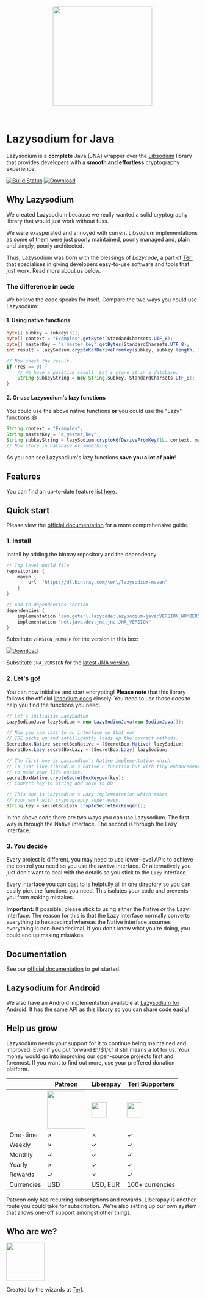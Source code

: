 
<br />

<p align="center"><img width="260" style="float: center;" style="display: inline;" src="https://filedn.com/lssh2fV92SE8dRT5CWJvvSy/lazycode/lazysodium/large_logo.png" /></p>

<br />


# Lazysodium for Java

Lazysodium is a **complete** Java (JNA) wrapper over the [Libsodium](https://github.com/jedisct1/libsodium) library that provides developers with a **smooth and effortless** cryptography experience.


[![Build Status](https://semaphoreci.com/api/v1/terl/lazysodium-java/branches/master/badge.svg)](https://semaphoreci.com/terl/lazysodium-java)
[![Download](https://api.bintray.com/packages/terl/lazysodium-maven/lazysodium-java/images/download.svg) ](https://bintray.com/terl/lazysodium-maven/lazysodium-java/_latestVersion)

## Why Lazysodium
We created Lazysodium because we really wanted a solid cryptography library that would just work without fuss.

We were exasperated and annoyed with current Libsodium implementations as some of them were just poorly maintained, poorly managed and, plain and simply, poorly architected.

Thus, Lazysodium was born with the blessings of *Lazycode*, a part of [Terl](https://terl.co) that specialises in giving developers easy-to-use software and tools that just work. Read more about us below.

### The difference in code

We believe the code speaks for itself. Compare the two ways you could use Lazysodium:

#### 1. Using native functions

```java
byte[] subkey = subkey[32];
byte[] context = "Examples".getBytes(StandardCharsets.UTF_8);
byte[] masterKey = "a_master_key".getBytes(StandardCharsets.UTF_8);
int result = lazySodium.cryptoKdfDeriveFromKey(subkey, subkey.length, 1L, context, masterKey);

// Now check the result
if (res == 0) {
    // We have a positive result. Let's store it in a database.
    String subkeyString = new String(subkey, StandardCharsets.UTF_8);
}
```

#### 2. Or use Lazysodium's lazy functions
You could use the above native functions **or** you could use the "Lazy" functions 😄
 
```java
String context = "Examples";
String masterKey = "a_master_key";
String subkeyString = lazySodium.cryptoKdfDeriveFromKey(1L, context, masterKey);
// Now store in database or something
```

As you can see Lazysodium's lazy functions **save you a lot of pain**!

## Features
You can find an up-to-date feature list [here](https://docs.lazycode.co/lazysodium/features).


## Quick start
Please view the [official documentation](https://docs.lazycode.co/lazysodium/installation) for a more comprehensive guide.

### 1. Install
Install by adding the bintray repository and the dependency.

```groovy
// Top level build file
repositories {
    maven {
        url  "https://dl.bintray.com/terl/lazysodium-maven"
    }
}

// Add to dependencies section
dependencies {
    implementation "com.goterl.lazycode:lazysodium-java:VERSION_NUMBER"
    implementation "net.java.dev.jna:jna:JNA_VERSION"
}
```

Substitute `VERSION_NUMBER` for the version in this box:

[![Download](https://api.bintray.com/packages/terl/lazysodium-maven/lazysodium-java/images/download.svg) ](https://bintray.com/terl/lazysodium-maven/lazysodium-java/_latestVersion)

Substitute `JNA_VERSION` for the [latest JNA version](https://mvnrepository.com/artifact/net.java.dev.jna/jna).

### 2. Let's go!

You can now initialise and start encrypting! **Please note** that this library follows the official [libsodium docs](https://download.libsodium.org/doc/) closely. You need to use those docs to help you find the functions you need.

```java
// Let's initialise LazySodium
LazySodiumJava lazySodium = new LazySodiumJava(new SodiumJava());

// Now you can cast to an interface so that our
// IDE picks up and intelligently loads up the correct methods. 
SecretBox.Native secretBoxNative = (SecretBox.Native) lazySodium;
SecretBox.Lazy secretBoxLazy = (SecretBox.Lazy) lazySodium;

// The first one is Lazysodium's Native implementation which
// is just like libsodium's native C function but with tiny enhancements
// to make your life easier.
secretBoxNative.cryptoSecretBoxKeygen(key);
// Convert key to string and save to DB

// This one is Lazysodium's Lazy implementation which makes
// your work with cryptography super easy.
String key = secretBoxLazy.cryptoSecretBoxKeygen();
```

In the above code there are two ways you can use Lazysodium. The first way is through the Native interface. The second is through the Lazy interface. 

### 3. You decide

Every project is different, you may need to use lower-level APIs to achieve the control you need so you use the `Native` interface. Or alternatively you just don't want to deal with the details so you stick to the `Lazy` interface.

Every interface you can cast to is helpfully all in [one directory](https://github.com/terl/lazysodium-java/tree/master/src/main/java/com/goterl/lazycode/lazysodium/interfaces) so you can easily pick the functions you need. This isolates your code and prevents you from making mistakes.

**Important:** If possible, please stick to using either the Native *or* the Lazy interface. The reason for this is that the Lazy interface normally converts everything to hexadecimal whereas the Native interface assumes everything is non-hexadecimal. If you don't know what you're doing, you could end up making mistakes.


## Documentation

See our [official documentation](https://docs.lazycode.co/lazysodium) to get started.


## Lazysodium for Android
We also have an Android implementation available at [Lazysodium for Android](https://github.com/terl/lazysodium-android). It has the same API as this library so you can share code easily!


## Help us grow
Lazysodium needs your support for it to continue being maintained and improved. Even if you put forward £1/$1/€1 it still means a lot for us. Your money would go into improving our open-source projects first and foremost. If you want to find out more, use your preffered donation platform. 


|  |Patreon       | Liberapay      | Terl Supporters |
|----|--------------|---------------------|---|
|    | <a href="https://www.patreon.com/terlacious"><img src="https://filedn.com/lssh2fV92SE8dRT5CWJvvSy/patron_button.png" width="100" /></a> | <a href="https://liberapay.com/terlacious/"><img src="https://filedn.com/lssh2fV92SE8dRT5CWJvvSy/liberapay.png" width="40" /></a> | <a href="https://terl.co/support-us"><img src="https://filedn.com/lssh2fV92SE8dRT5CWJvvSy/terl_slant_square.png" width="40" /></a> |
|  One-time  | ✗ | ✗ | ✓ |
|  Weekly  | ✗ | ✓ | ✓ |
|  Monthly  | ✓ | ✓ | ✓ |
|  Yearly  | ✗ | ✓ | ✓ |
|  Rewards  | ✓ | ✗ | ✓ |
|  Currencies  | USD | USD, EUR | 100+ currencies |


Patreon only has recurring subscriptions and rewards. Liberapay is another route you could take for subscription. We're also setting up our own system that allows one-off support amongst other things.


## Who are we?

<a href="https://terl.co"><img width="100" style="float: left: display: inline;" src="https://filedn.com/lssh2fV92SE8dRT5CWJvvSy/terl_slant.png" /></a>

Created by the wizards at [Terl](https://terl.co).
